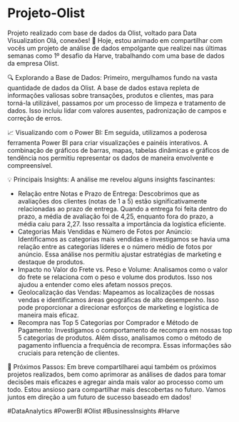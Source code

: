 # Projeto-Olist
Projeto realizado com base de dados da Olist, voltado para Data Visualization
Olá, conexões! 🌟 Hoje, estou animado em compartilhar com vocês um projeto de análise de dados empolgante que realizei nas últimas semanas como 1º desafio da Harve, trabalhando com uma base de dados da empresa Olist.

🔍 Explorando a Base de Dados:
Primeiro, mergulhamos fundo na vasta quantidade de dados da Olist. A base de dados estava repleta de informações valiosas sobre transações, produtos e clientes, mas para torná-la utilizável, passamos por um processo de limpeza e tratamento de dados. Isso incluiu lidar com valores ausentes, padronização de campos e correção de erros.

📈 Visualizando com o Power BI:
Em seguida, utilizamos a poderosa ferramenta Power BI para criar visualizações e painéis interativos. A combinação de gráficos de barras, mapas, tabelas dinâmicas e gráficos de tendência nos permitiu representar os dados de maneira envolvente e compreensível.

💡 Principais Insights:
A análise me revelou alguns insights fascinantes:
- Relação entre Notas e Prazo de Entrega: Descobrimos que as avaliações dos clientes (notas de 1 a 5) estão significativamente relacionadas ao prazo de entrega. Quando a entrega foi feita dentro do prazo, a média de avaliação foi de 4,25, enquanto fora do prazo, a média caiu para 2,27. Isso ressalta a importância da logística eficiente.
- Categorias Mais Vendidas e Número de Fotos por Anúncio: Identificamos as categorias mais vendidas e investigamos se havia uma relação entre as categorias líderes e o número médio de fotos por anúncio. Essa análise nos permitiu ajustar estratégias de marketing e destaque de produtos.
- Impacto no Valor do Frete vs. Peso e Volume: Analisamos como o valor do frete se relaciona com o peso e volume dos produtos. Isso nos ajudou a entender como eles afetam nossos preços.
- Geolocalização das Vendas: Mapeamos as localizações de nossas vendas e identificamos áreas geográficas de alto desempenho. Isso pode proporcionar a direcionar esforços de marketing e logística de maneira mais eficaz.
- Recompra nas Top 5 Categorias por Comprador e Método de Pagamento: Investigamos o comportamento de recompra em nossas top 5 categorias de produtos. Além disso, analisamos como o método de pagamento influencia a frequência de recompra. Essas informações são cruciais para retenção de clientes.

🚀 Próximos Passos:
Em breve compartilharei aqui também os próximos projetos realizados, bem como aprimorar as análises de dados para tomar decisões mais eficazes e agregar ainda mais valor ao processo como um todo. Estou ansioso para compartilhar mais descobertas no futuro. Vamos juntos em direção a um futuro de sucesso baseado em dados!

#DataAnalytics #PowerBI #Olist #BusinessInsights #Harve
